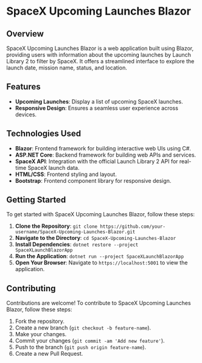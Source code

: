 # SpaceX Upcoming Launches Blazor

## Overview

SpaceX Upcoming Launches Blazor is a web application built using Blazor, providing users with information about the upcoming launches by Launch Library 2 to filter by SpaceX. It offers a streamlined interface to explore the launch date, mission name, status, and location.

## Features

- **Upcoming Launches**: Display a list of upcoming SpaceX launches.
- **Responsive Design**: Ensures a seamless user experience across devices.

## Technologies Used

- **Blazor**: Frontend framework for building interactive web UIs using C#.
- **ASP.NET Core**: Backend framework for building web APIs and services.
- **SpaceX API**: Integration with the official Launch Library 2 API for real-time SpaceX launch data.
- **HTML/CSS**: Frontend styling and layout.
- **Bootstrap**: Frontend component library for responsive design.

## Getting Started

To get started with SpaceX Upcoming Launches Blazor, follow these steps:

1. **Clone the Repository**: `git clone https://github.com/your-username/SpaceX-Upcoming-Launches-Blazor.git`
2. **Navigate to the Directory**: `cd SpaceX-Upcoming-Launches-Blazor`
3. **Install Dependencies**: `dotnet restore --project SpaceXLaunchBlazorApp`
4. **Run the Application**: `dotnet run --project SpaceXLaunchBlazorApp`
5. **Open Your Browser**: Navigate to `https://localhost:5001` to view the application.

## Contributing

Contributions are welcome! To contribute to SpaceX Upcoming Launches Blazor, follow these steps:

1. Fork the repository.
2. Create a new branch (`git checkout -b feature-name`).
3. Make your changes.
4. Commit your changes (`git commit -am 'Add new feature'`).
5. Push to the branch (`git push origin feature-name`).
6. Create a new Pull Request.
